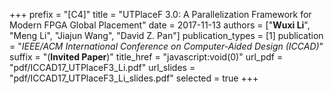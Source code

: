 +++
prefix = "[C4]"
title = "UTPlaceF 3.0: A Parallelization Framework for Modern FPGA Global Placement"
date = 2017-11-13
authors = ["**Wuxi Li**", "Meng Li", "Jiajun Wang", "David Z. Pan"]
publication_types = [1]
publication = "*IEEE/ACM International Conference on Computer-Aided Design (ICCAD)*"
suffix = "(**Invited Paper**)"
title_href = "javascript:void(0)"
url_pdf = "pdf/ICCAD17_UTPlaceF3_Li.pdf"
url_slides = "pdf/ICCAD17_UTPlaceF3_Li_slides.pdf"
selected = true
+++
